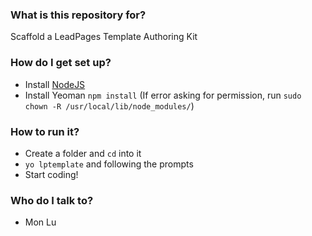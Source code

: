 ### What is this repository for? ###

Scaffold a LeadPages Template Authoring Kit

### How do I get set up? ###

* Install [NodeJS](http://nodejs.org)
* Install Yeoman `npm install` (If error asking for permission, run `sudo chown -R /usr/local/lib/node_modules/`)

### How to run it? ###

* Create a folder and `cd` into it
* `yo lptemplate` and following the prompts
* Start coding!


### Who do I talk to? ###

* Mon Lu
